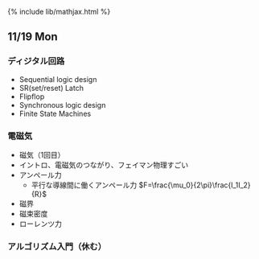 {% include lib/mathjax.html %}

## 11/19 Mon
### ディジタル回路
- Sequential logic design
- SR(set/reset) Latch
- Flipflop
- Synchronous logic design
- Finite State Machines

### 電磁気
- 磁気（1回目）
- イントロ、電磁気のつながり、フェイマン物理すごい
- アンペール力
  - 平行な導線間に働くアンペール力 $F=\frac{\mu_0}{2\pi}\frac{I_1I_2}{R}$
- 磁界
- 磁束密度
- ローレンツ力

### アルゴリズム入門（休む）
